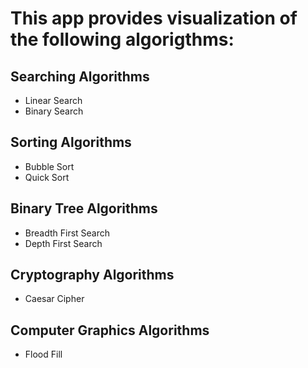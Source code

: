 # This app provides visualization of the following algorigthms:

## Searching Algorithms
- Linear Search
- Binary Search

## Sorting Algorithms
- Bubble Sort
- Quick Sort

## Binary Tree Algorithms
- Breadth First Search
- Depth First Search

## Cryptography Algorithms
- Caesar Cipher

## Computer Graphics Algorithms
- Flood Fill